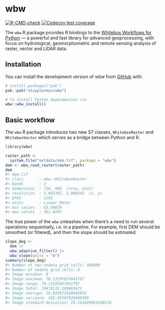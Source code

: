 
<!-- README.md is generated from README.Rmd. Please edit that file -->

# wbw

<!-- badges: start -->

[![R-CMD-check](https://github.com/atsyplenkov/wbw/actions/workflows/R-CMD-check.yaml/badge.svg)](https://github.com/atsyplenkov/wbw/actions/workflows/R-CMD-check.yaml)
[![Codecov test
coverage](https://codecov.io/gh/atsyplenkov/wbw/graph/badge.svg)](https://app.codecov.io/gh/atsyplenkov/wbw)
<!-- badges: end -->

The `wbw` R package provides R bindings to the [Whitebox Workflows for
Python](https://www.whiteboxgeo.com/manual/wbw-user-manual/book/preface.html)
— a powerful and fast library for advanced geoprocessing, with focus on
hydrological, geomorphometric and remote sensing analysis of raster,
vector and LiDAR data.

## Installation

You can install the development version of wbw from
[GitHub](https://github.com/) with:

``` r
# install.packages("pak")
pak::pak("atsyplenkov/wbw")

# To install Python dependencies run
wbw::wbw_install()
```

## Basic workflow

The `wbw` R package introduces two new S7 classes, `WhiteboxRaster` and
`WhiteboxVector` which serves as a bridge between Python and R.

``` r
library(wbw)

raster_path <- 
  system.file("extdata/dem.tif", package = "wbw")
dem <- wbw_read_raster(raster_path)
dem
#> dem.tif 
#> class       : wbw::WhiteboxRaster 
#> bands       : 1 
#> dimensions  : 726, 800  (nrow, ncol)
#> resolution  : 5.002392, 5.000243  (x, y)
#> EPSG        : 2193 
#> units       : Linear_Meter 
#> min values  : 63.69819 
#> max values  : 361.0207
```

The true power of the `wbw` unleashes when there’s a need to run several
operations sequentially, i.e. in a pipeline. For example, first DEM
should be smoothed (or filtered), and then the slope should be
estimated.

``` r
slope_deg <-
  dem |>
  wbw_adaptive_filter() |> 
  wbw_slope(units = "d")
summary(slope_deg)
#> Number of non-nodata grid cells: 580800
#> Number of nodata grid cells: 0
#> Image minimum: 0
#> Image maximum: 70.13195037841797
#> Image range: 70.13195037841797
#> Image total: 10474131.180865671
#> Image average: 18.033972418845853
#> Image variance: 102.85387528448399
#> Image standard deviation: 10.141689961958214
```
